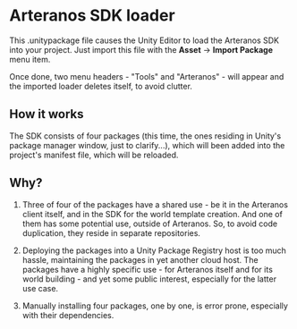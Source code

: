 # Arteranos SDK loader

This .unitypackage file causes the Unity Editor to load the Arteranos SDK into your project. Just import this file with the **Asset** -> **Import Package** menu item.

Once done, two menu headers - "Tools" and "Arteranos" - will appear and the imported loader deletes itself, to avoid clutter.

## How it works

The SDK consists of four packages (this time, the ones residing in Unity's package manager window, just to clarify...), which will been added into the project's manifest file, which will be reloaded.

## Why?

1. Three of four of the packages have a shared use - be it in the Arteranos client itself, and in the SDK for the world template creation. And one of them has some potential use, outside of Arteranos. So, to avoid code duplication, they reside in separate repositories.
   
2. Deploying the packages into a Unity Package Registry host is too much hassle, maintaining the packages in yet another cloud host. The packages have a highly specific use - for Arteranos itself and for its world building - and yet some public interest, especially for the latter use case.
   
3. Manually installing four packages, one by one, is error prone, especially with their dependencies.